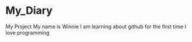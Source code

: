 # My_Diary
My Project
My name is Winnie
I am learning about github for the first time
I love programming
